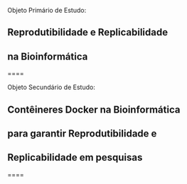 Objeto Primário de Estudo:

## Reprodutibilidade e Replicabilidade 
## na Bioinformática

====

Objeto Secundário de Estudo:

## Contêineres Docker na Bioinformática 
## para garantir Reprodutibilidade e 
## Replicabilidade em pesquisas

====
